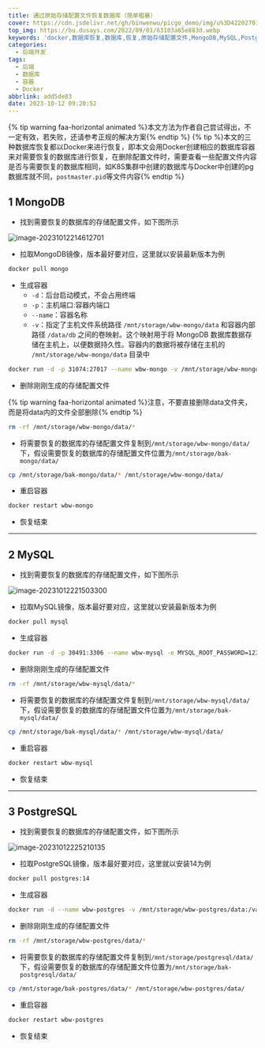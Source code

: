 ```yaml
---
title: 通过原始存储配置文件恢复数据库（简单粗暴）
cover: https://cdn.jsdelivr.net/gh/binwenwu/picgo_demo/img/u%3D4220270129%2C1172462401%26fm%3D253%26fmt%3Dauto%26app%3D138%26f%3DJPEG
top_img: https://bu.dusays.com/2022/09/01/63103a65e883d.webp
keywords: 'docker,数据库恢复,数据库,恢复,原始存储配置文件,MongoDB,MySQL,PostgreSQL'
categories:
  - 后端开发
tags:
  - 后端
  - 数据库
  - 容器
  - Docker
abbrlink: add5de83
date: 2023-10-12 09:20:52
---
```



{% tip warning faa-horizontal animated %}本文方法为作者自己尝试得出，不一定有效，若失败，还请参考正规的解决方案{% endtip %}
{% tip %}本文的三种数据库恢复都以Docker来进行恢复，即本文会用Docker创建相应的数据库容器来对需要恢复的数据库进行恢复，在删除配置文件时，需要查看一些配置文件内容是否与需要恢复的数据库相同，如K8S集群中创建的数据库与Docker中创建的pg数据库就不同，`postmaster.pid`等文件内容{% endtip %}

## 1 MongoDB 

- 找到需要恢复的数据库的存储配置文件，如下图所示

![image-20231012214612701](https://cdn.jsdelivr.net/gh/binwenwu/picgo_demo/img/image-20231012214612701.png)

- 拉取MongoDB镜像，版本最好要对应，这里就以安装最新版本为例

```BASH
docker pull mongo
```

- 生成容器
  - `-d`：后台启动模式，不会占用终端
  - `-p`：主机端口:容器内端口
  - `--name`：容器名称
  - `-v`：指定了主机文件系统路径 `/mnt/storage/wbw-mongo/data` 和容器内部路径 `/data/db` 之间的卷映射。这个映射用于将 MongoDB 数据库数据存储在主机上，以便数据持久性。容器内的数据将被存储在主机的 `/mnt/storage/wbw-mongo/data` 目录中

```BASH
docker run -d -p 31074:27017 --name wbw-mongo -v /mnt/storage/wbw-mongo/data:/data/db  mongo:latest
```

- 删除刚刚生成的存储配置文件

{% tip warning faa-horizontal animated %}注意，不要直接删除data文件夹，而是将data内的文件全部删除{% endtip %}

```BASH
rm -rf /mnt/storage/wbw-mongo/data/*
```

- 将需要恢复的数据库的存储配置文件复制到`/mnt/storage/wbw-mongo/data/`下，假设需要恢复的数据库的存储配置文件位置为`/mnt/storage/bak-mongo/data/`

```BASH
cp /mnt/storage/bak-mongo/data/* /mnt/storage/wbw-mongo/data/
```

- 重启容器

```BASH
docker restart wbw-mongo
```

- 恢复结束



---



## 2 MySQL 

- 找到需要恢复的数据库的存储配置文件，如下图所示

![image-20231012221503300](https://cdn.jsdelivr.net/gh/binwenwu/picgo_demo/img/image-20231012221503300.png)

- 拉取MySQL镜像，版本最好要对应，这里就以安装最新版本为例

```BASH
docker pull mysql
```

- 生成容器

```BASH
docker run -d -p 30491:3306 --name wbw-mysql -e MYSQL_ROOT_PASSWORD=123456 -v /mnt/storage/wbw-mysql/data:/var/lib/mysql mysql:latest
```

- 删除刚刚生成的存储配置文件

```BASH
rm -rf /mnt/storage/wbw-mysql/data/*
```

- 将需要恢复的数据库的存储配置文件复制到`/mnt/storage/wbw-mysql/data/`下，假设需要恢复的数据库的存储配置文件位置为`/mnt/storage/bak-mysql/data/`

```BASH
cp /mnt/storage/bak-mysql/data/* /mnt/storage/wbw-mysql/data/
```

- 重启容器

```BASH
docker restart wbw-mysql
```

- 恢复结束



---



## 3 PostgreSQL

- 找到需要恢复的数据库的存储配置文件，如下图所示

![image-20231012225210135](https://cdn.jsdelivr.net/gh/binwenwu/picgo_demo/img/image-20231012225210135.png)

- 拉取PostgreSQL镜像，版本最好要对应，这里就以安装14为例

```BASH
docker pull postgres:14
```

- 生成容器

```BASH
docker run -d --name wbw-postgres -v /mnt/storage/wbw-postgres/data:/var/lib/postgresql/data -e POSTGRES_PASSWORD=123456 -p 5432:5432 postgres:14
```

- 删除刚刚生成的存储配置文件

```BASH
rm -rf /mnt/storage/wbw-postgres/data/*
```

- 将需要恢复的数据库的存储配置文件复制到`/mnt/storage/postgresql/data/`下，假设需要恢复的数据库的存储配置文件位置为`/mnt/storage/bak-postgresql/data/`

```BASH
cp /mnt/storage/bak-postgres/data/* /mnt/storage/wbw-postgres/data/
```

- 重启容器

```BASH
docker restart wbw-postgres
```

- 恢复结束

